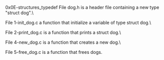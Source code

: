 0x0E-structures_typedef
File dog.h is a header file containing a new type "struct dog".\

File 1-init_dog.c a function that initialize a variable of type struct dog.\

File 2-print_dog.c is a function that prints a struct dog.\

File 4-new_dog.c is a function that creates a new dog.\

File 5-free_dog.c is a function that frees dogs.
